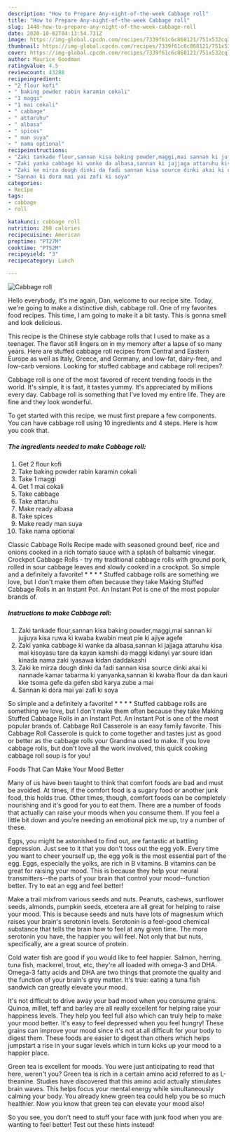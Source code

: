 ```yaml
---
description: "How to Prepare Any-night-of-the-week Cabbage roll"
title: "How to Prepare Any-night-of-the-week Cabbage roll"
slug: 1448-how-to-prepare-any-night-of-the-week-cabbage-roll
date: 2020-10-02T04:13:54.731Z
image: https://img-global.cpcdn.com/recipes/7339f61c6c868121/751x532cq70/cabbage-roll-recipe-main-photo.jpg
thumbnail: https://img-global.cpcdn.com/recipes/7339f61c6c868121/751x532cq70/cabbage-roll-recipe-main-photo.jpg
cover: https://img-global.cpcdn.com/recipes/7339f61c6c868121/751x532cq70/cabbage-roll-recipe-main-photo.jpg
author: Maurice Goodman
ratingvalue: 4.5
reviewcount: 43288
recipeingredient:
- "2 flour kofi"
- " baking powder rabin karamin cokali"
- "1 maggi"
- "1 mai cokali"
- " cabbage"
- " attaruhu"
- " albasa"
- " spices"
- " man suya"
- " nama optional"
recipeinstructions:
- "Zaki tankade flour,sannan kisa baking powder,maggi,mai sannan ki jujjuya kisa ruwa ki kwaba kwabin meat pie ki ajiye agefe"
- "Zaki yanka cabbage ki wanke da albasa,sannan ki jajjaga attaruhu kisa mai kisoyasu tare da kayan kamshi da maggi kidanyi yar soure idan kinada nama zaki iyasawa kidan daddakashi"
- "Zaki ke mirza dough dinki da fadi sannan kisa source dinki akai ki nannade kamar tabarma ki yanyanka,sannan ki kwaba flour da dan kauri kke tsoma gefe da gefen sbd karya zube a mai"
- "Sannan ki dora mai yai zafi ki soya"
categories:
- Recipe
tags:
- cabbage
- roll

katakunci: cabbage roll 
nutrition: 298 calories
recipecuisine: American
preptime: "PT27M"
cooktime: "PT52M"
recipeyield: "3"
recipecategory: Lunch

---
```



![Cabbage roll](https://img-global.cpcdn.com/recipes/7339f61c6c868121/751x532cq70/cabbage-roll-recipe-main-photo.jpg)

Hello everybody, it's me again, Dan, welcome to our recipe site. Today, we're going to make a distinctive dish, cabbage roll. One of my favorites food recipes. This time, I am going to make it a bit tasty. This is gonna smell and look delicious.

This recipe is the Chinese style cabbage rolls that I used to make as a teenager. The flavor still lingers on in my memory after a lapse of so many years. Here are stuffed cabbage roll recipes from Central and Eastern Europe as well as Italy, Greece, and Germany, and low-fat, dairy-free, and low-carb versions. Looking for stuffed cabbage and cabbage roll recipes?

Cabbage roll is one of the most favored of recent trending foods in the world. It's simple, it is fast, it tastes yummy. It's appreciated by millions every day. Cabbage roll is something that I've loved my entire life. They are fine and they look wonderful.


To get started with this recipe, we must first prepare a few components. You can have cabbage roll using 10 ingredients and 4 steps. Here is how you cook that.

<!--inarticleads1-->

##### The ingredients needed to make Cabbage roll:

1. Get 2 flour kofi
1. Take  baking powder rabin karamin cokali
1. Take 1 maggi
1. Get 1 mai cokali
1. Take  cabbage
1. Take  attaruhu
1. Make ready  albasa
1. Take  spices
1. Make ready  man suya
1. Take  nama optional


Classic Cabbage Rolls Recipe made with seasoned ground beef, rice and onions cooked in a rich tomato sauce with a splash of balsamic vinegar. Crockpot Cabbage Rolls - try my traditional cabbage rolls with ground pork, rolled in sour cabbage leaves and slowly cooked in a crockpot. So simple and a definitely a favorite! * * * * Stuffed cabbage rolls are something we love, but I don&#39;t make them often because they take Making Stuffed Cabbage Rolls in an Instant Pot. An Instant Pot is one of the most popular brands of. 

<!--inarticleads2-->

##### Instructions to make Cabbage roll:

1. Zaki tankade flour,sannan kisa baking powder,maggi,mai sannan ki jujjuya kisa ruwa ki kwaba kwabin meat pie ki ajiye agefe
1. Zaki yanka cabbage ki wanke da albasa,sannan ki jajjaga attaruhu kisa mai kisoyasu tare da kayan kamshi da maggi kidanyi yar soure idan kinada nama zaki iyasawa kidan daddakashi
1. Zaki ke mirza dough dinki da fadi sannan kisa source dinki akai ki nannade kamar tabarma ki yanyanka,sannan ki kwaba flour da dan kauri kke tsoma gefe da gefen sbd karya zube a mai
1. Sannan ki dora mai yai zafi ki soya


So simple and a definitely a favorite! * * * * Stuffed cabbage rolls are something we love, but I don&#39;t make them often because they take Making Stuffed Cabbage Rolls in an Instant Pot. An Instant Pot is one of the most popular brands of. Cabbage Roll Casserole is an easy family favorite. This Cabbage Roll Casserole is quick to come together and tastes just as good or better as the cabbage rolls your Grandma used to make. If you love cabbage rolls, but don&#39;t love all the work involved, this quick cooking cabbage roll soup is for you! 

Foods That Can Make Your Mood Better


Many of us have been taught to think that comfort foods are bad and must be avoided. At times, if the comfort food is a sugary food or another junk food, this holds true. Other times, though, comfort foods can be completely nourishing and it's good for you to eat them. There are a number of foods that actually can raise your moods when you consume them. If you feel a little bit down and you're needing an emotional pick me up, try a number of these.

Eggs, you might be astonished to find out, are fantastic at battling depression. Just see to it that you don't toss out the egg yolk. Every time you want to cheer yourself up, the egg yolk is the most essential part of the egg. Eggs, especially the yolks, are rich in B vitamins. B vitamins can be great for raising your mood. This is because they help your neural transmitters--the parts of your brain that control your mood--function better. Try to eat an egg and feel better!

Make a trail mixfrom various seeds and nuts. Peanuts, cashews, sunflower seeds, almonds, pumpkin seeds, etcetera are all great for helping to raise your mood. This is because seeds and nuts have lots of magnesium which raises your brain's serotonin levels. Serotonin is a feel-good chemical substance that tells the brain how to feel at any given time. The more serotonin you have, the happier you will feel. Not only that but nuts, specifically, are a great source of protein.

Cold water fish are good if you would like to feel happier. Salmon, herring, tuna fish, mackerel, trout, etc, they're all loaded with omega-3 and DHA. Omega-3 fatty acids and DHA are two things that promote the quality and the function of your brain's grey matter. It's true: eating a tuna fish sandwich can greatly elevate your mood. 

It's not difficult to drive away your bad mood when you consume grains. Quinoa, millet, teff and barley are all really excellent for helping raise your happiness levels. They help you feel full also which can truly help to make your mood better. It's easy to feel depressed when you feel hungry! These grains can improve your mood since it's not at all difficult for your body to digest them. These foods are easier to digest than others which helps jumpstart a rise in your sugar levels which in turn kicks up your mood to a happier place.

Green tea is excellent for moods. You were just anticipating to read that here, weren't you? Green tea is rich in a certain amino acid referred to as L-theanine. Studies have discovered that this amino acid actually stimulates brain waves. This helps focus your mental energy while simultaneously calming your body. You already knew green tea could help you be so much healthier. Now you know that green tea can elevate your mood also!

So you see, you don't need to stuff your face with junk food when you are wanting to feel better! Test out  these hints  instead!

